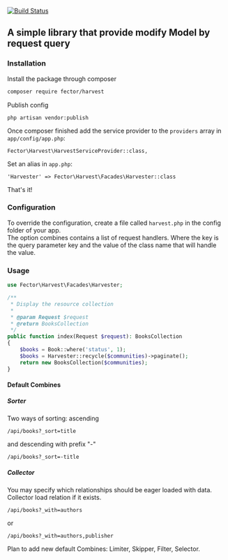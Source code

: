 [![Build Status](https://travis-ci.org/shahob/Harvester.svg?branch=master)](https://travis-ci.org/shahob/Harvester)

## A simple library that provide modify Model by request query

### Installation
Install the package through composer
``` bash
composer require fector/harvest
```
Publish config
```
php artisan vendor:publish
```

Once composer finished add the service provider to the `providers` array in `app/config/app.php`:
```
Fector\Harvest\HarvestServiceProvider::class,
```
Set an alias in `app.php`:
```
'Harvester' => Fector\Harvest\Facades\Harvester::class
```
That's it!

### Configuration
To override the configuration, create a file called `harvest.php` in the config folder of your app.  
The option combines contains a list of request handlers.
Where the key is the query parameter key and the value of the class name that will handle the value.

### Usage

```php
use Fector\Harvest\Facades\Harvester;

/**
 * Display the resource collection
 *
 * @param Request $request
 * @return BooksCollection
 */
public function index(Request $request): BooksCollection
{
    $books = Book::where('status', 1);
    $books = Harvester::recycle($communities)->paginate();
    return new BooksCollection($communities);
}
```
#### Default Combines

##### Sorter
Two ways of sorting:
ascending
```
/api/books?_sort=title
```
and descending with prefix "-"
```
/api/books?_sort=-title
```

##### Collector
You may specify which relationships should be eager loaded with data. Collector load relation if it exists.
```
/api/books?_with=authors
```
or 
```
/api/books?_with=authors,publisher
```

Plan to add new default Combines:
Limiter, Skipper, Filter, Selector.